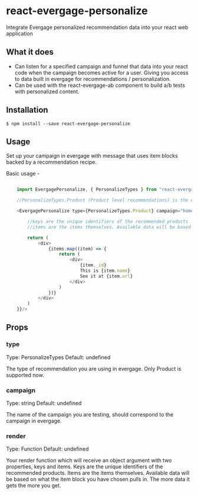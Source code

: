 # react-evergage-personalize

Integrate Evergage personalized recommendation data into your react web application


## What it does

 - Can listen for a specified campaign and funnel that data into your react code when the campaign becomes active for a user. Giving you access to data built in evergage for recommendations / personalization.
 - Can be used with the react-evergage-ab component to build a/b tests with personalized content.

## Installation

```
$ npm install --save react-evergage-personalize
```

## Usage

Set up your campaign in evergage with message that uses item blocks backed by a recommendation recipe.

Basic usage - 

```javascript

    import EvergagePersonalize, { PersonalizeTypes } from "react-evergage-personalize";

    //PersonalizeTypes.Product (Product level recommendations) is the only recommendation type available right now 

    <EvergagePersonalize type={PersonalizeTypes.Product} campaign="homepage_recommendations" render={({keys, items}) => {

        //keys are the unique identifiers of the recommended products
        //items are the items themselves. Available data will be based on what the item block you have chosen pulls in. The more data it gets the more you get.

        return (
            <div>
                {items.map((item) => {
                    return (
                        <div>
                            {item._id}
                            This is {item.name}
                            See it at {item.url}
                        </div>
                    )
                })}
            </div>
        )
    }}/>
```


## Props

### type

Type: PersonalizeTypes Default: undefined

The type of recommendation you are using in evergage. Only Product is supported now.

### campaign

Type: string  Default: undefined

The name of the campaign you are testing, should correspond to the campaign in evergage.

### render

Type: Function Default: undefined

Your render function which will receive an object argument with two properties, keys and items. Keys are the unique identifiers of the recommended products. Items are the items themselves. Available data will be based on what the item block you have chosen pulls in. The more data it gets the more you get.
